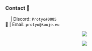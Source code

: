 ### Contact 📨
<img src="https://discord.com/assets/3437c10597c1526c3dbd98c737c2bcae.svg" height="13"> | Discord: `Protyo#0005` <br>
📨 | Email: `protyo@kooje.eu`
<p align="center">
  <a href="https://github.com/protyodev">
    <img src="https://lanyard.cnrad.dev/api/717416034478456925"/>
     </a>
	</p>

<p align="center">
	<img src="https://github-readme-stats.vercel.app/api?username=protyodev&include_all_commits=true&show_icons=true&hide_border=true&hide_title=true&count_private=true&theme=dark">
	
</p>
